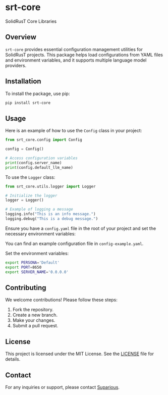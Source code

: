 # srt-core

SolidRusT Core Libraries

## Overview

`srt-core` provides essential configuration management utilities for SolidRusT projects. This package helps load configurations from YAML files and environment variables, and it supports multiple language model providers.

## Installation

To install the package, use pip:

```sh
pip install srt-core
```

## Usage

Here is an example of how to use the `Config` class in your project:

```python
from srt_core.config import Config

config = Config()

# Access configuration variables
print(config.server_name)
print(config.default_llm_name)
```

To use the `Logger` class:

```python
from srt_core.utils.logger import Logger

# Initialize the logger
logger = Logger()

# Example of logging a message
logging.info("This is an info message.")
logging.debug("This is a debug message.")
```

Ensure you have a `config.yaml` file in the root of your project and set the necessary environment variables:

You can find an example configuration file in `config-example.yaml`.

Set the environment variables:

```sh
export PERSONA='Default'
export PORT=8650
export SERVER_NAME='0.0.0.0'
```

## Contributing

We welcome contributions! Please follow these steps:

1. Fork the repository.
2. Create a new branch.
3. Make your changes.
4. Submit a pull request.

## License

This project is licensed under the MIT License. See the [LICENSE](LICENSE) file for details.

## Contact

For any inquiries or support, please contact [Suparious](mailto:suparious@solidrust.net).
